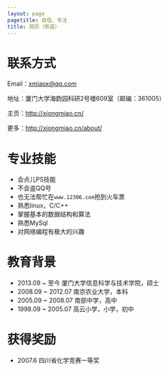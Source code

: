 ```yaml
---
layout: page
pagetitle: 自信、专注
title: 简历（熊苗）
---
```


# 联系方式

Email：xmiaox@qq.com

地址：厦门大学海韵园科研2号楼609室（邮编：361005）

主页：<http://xiongmiao.cn/>

更多：<http://xiongmiao.cn/about/>

# 专业技能

- 会点儿PS技能
- 不会盗QQ号
- 也无法帮忙在`www.12306.com`抢到火车票
- 熟悉linux，C/C++
- 掌握基本的数据结构和算法
- 熟悉MySql
- 对网络编程有极大的兴趣

# 教育背景

- 2013.09 ~ 至今 厦门大学信息科学与技术学院，硕士
- 2008.09 ~ 2012.07 南京农业大学，本科
- 2005.09 ~ 2008.07 南部中学，高中
- 1998.09 ~ 2005.07 高云小学，小学，初中

# 获得奖励

- 2007.6 四川省化学竞赛一等奖

